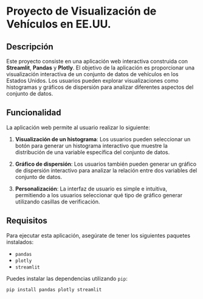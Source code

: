 # Proyecto de Visualización de Vehículos en EE.UU.

## Descripción

Este proyecto consiste en una aplicación web interactiva construida con **Streamlit**, **Pandas** y **Plotly**. El objetivo de la aplicación es proporcionar una visualización interactiva de un conjunto de datos de vehículos en los Estados Unidos. Los usuarios pueden explorar visualizaciones como histogramas y gráficos de dispersión para analizar diferentes aspectos del conjunto de datos.

## Funcionalidad

La aplicación web permite al usuario realizar lo siguiente:

1. **Visualización de un histograma**: Los usuarios pueden seleccionar un botón para generar un histograma interactivo que muestre la distribución de una variable específica del conjunto de datos.
   
2. **Gráfico de dispersión**: Los usuarios también pueden generar un gráfico de dispersión interactivo para analizar la relación entre dos variables del conjunto de datos.

3. **Personalización**: La interfaz de usuario es simple e intuitiva, permitiendo a los usuarios seleccionar qué tipo de gráfico generar utilizando casillas de verificación.

## Requisitos

Para ejecutar esta aplicación, asegúrate de tener los siguientes paquetes instalados:

- `pandas`
- `plotly`
- `streamlit`

Puedes instalar las dependencias utilizando `pip`:

```bash
pip install pandas plotly streamlit